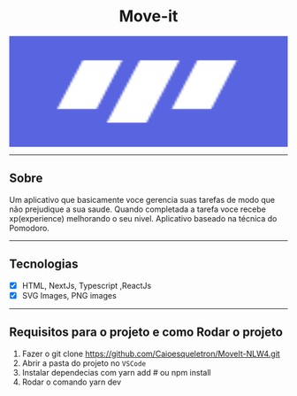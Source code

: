 <h1 align="center">
Move-it
</h1>

<img align="center" width="100%" height="200px" src="assets/logo.svg">




<hr>



## Sobre
Um aplicativo  que basicamente voce gerencia suas tarefas de modo que não prejudique a sua saude. Quando completada a tarefa voce recebe xp(experience) melhorando o seu nivel. Aplicativo baseado na técnica do Pomodoro.

<hr>

## Tecnologias

- [x] HTML, NextJs, Typescript ,ReactJs
- [x] SVG Images, PNG images

<hr>

## Requisitos para o projeto e como Rodar o projeto
1. Fazer o git clone https://github.com/Caioesqueletron/MoveIt-NLW4.git
2. Abrir a pasta do projeto no `VSCode`
3. Instalar dependecias com yarn add # ou npm install
4. Rodar o comando yarn dev  
